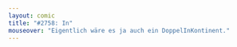 ```yaml
---
layout: comic
title: "#2758: In"
mouseover: "Eigentlich wäre es ja auch ein DoppelInKontinent."
---
```

